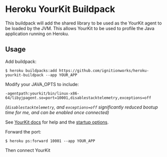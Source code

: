 # Heroku YourKit Buildpack

This buildpack will add the shared library to be used as the YourKit agent to be loaded by the JVM. This allows
YourKit to be used to profile the Java application running on Heroku.

## Usage

Add buildpack:

```
$ heroku buildpacks:add https://github.com/ignitionworks/heroku-yourkit-buildpack --app YOUR_APP
```

Modify your JAVA_OPTS to include:

```
-agentpath:yourkit/bin/linux-x86-64/libyjpagent.so=port=10001,disablestacktelemetry,exceptions=off
```

_(`disablestacktelemetry`, and `exceptions=off` significantly reduced bootup time for me, and can be enabled once connected)_

See [YourKit docs](https://www.yourkit.com/docs/java/help/) for help and the [startup options](https://www.yourkit.com/docs/java/help/startup_options.jsp).

Forward the port:

```
$ heroku ps:forward 10001 --app YOUR_APP
```

Then connect YourKit
